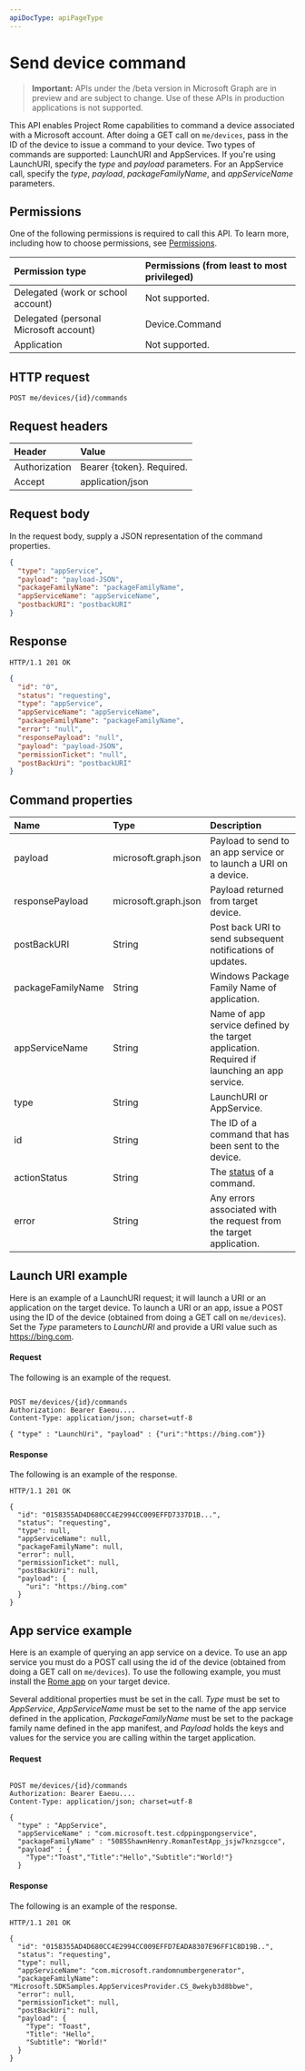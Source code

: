```yaml
---
apiDocType: apiPageType
---
```

# Send device command

> **Important:** APIs under the /beta version in Microsoft Graph are in preview and are subject to change. Use of these APIs in production applications is not supported.

This API enables Project Rome capabilities to command a device associated with a Microsoft account. After doing a GET call on `me/devices`, pass in the ID of the device to issue a command to your device. Two types of commands are supported: LaunchURI and AppServices. If you're using LaunchURI, specify the *type* and *payload* parameters. For an AppService call, specify the 
*type*, *payload*, *packageFamilyName*, and *appServiceName* parameters.

## Permissions

One of the following permissions is required to call this API. To learn more, including how to choose permissions, see [Permissions](../../../concepts/permissions_reference.md).


|Permission type      | Permissions (from least to most privileged)              |
|:--------------------|:---------------------------------------------------------|
|Delegated (work or school account) | Not supported.    |
|Delegated (personal Microsoft account) | Device.Command    |
|Application | Not supported. |

## HTTP request

<!-- { "blockType": "ignored" } -->

```http
POST me/devices/{id}/commands
```

## Request headers


| Header |Value
|:----|:------|
|Authorization| Bearer {token}. Required. |
|Accept | application/json |

## Request body

In the request body, supply a JSON representation of the command properties.

```json
{
  "type": "appService",
  "payload": "payload-JSON",
  "packageFamilyName": "packageFamilyName",
  "appServiceName": "appServiceName",
  "postbackURI": "postbackURI"
}
```

## Response

```http
HTTP/1.1 201 OK
```

```json
{
  "id": "0",
  "status": "requesting",
  "type": "appService",
  "appServiceName": "appServiceName",
  "packageFamilyName": "packageFamilyName",
  "error": "null",
  "responsePayload": "null",
  "payload": "payload-JSON",
  "permissionTicket": "null",
  "postBackUri": "postbackURI"
}
```
## Command properties 

|**Name**|**Type**|**Description**|
|:----|:------|:------|
|payload | microsoft.graph.json| Payload to send to an app service or to launch a URI on a device. |
|responsePayload | microsoft.graph.json| Payload returned from target device. |
|postBackURI | String | Post back URI to send subsequent notifications of updates. |
|packageFamilyName | String | Windows Package Family Name of application. |
|appServiceName | String | Name of app service defined by the target application. Required if launching an app service. |
|type| String | LaunchURI or AppService. |
|id| String | The ID of a command that has been sent to the device. |
|actionStatus | String | The [status](get_device_command_status.md) of a command. |
|error| String| Any errors associated with the request from the target application. |

## Launch URI example

Here is an example of a LaunchURI request; it will launch a URI or an application on the target device. To launch a URI or an app, issue a POST using the ID of the device (obtained from doing a GET call on `me/devices`). Set the *Type* parameters to *LaunchURI* and provide a URI value such as https://bing.com.

#### Request

The following is an example of the request.

<!-- {
  "blockType": "ignored",
  "name": "post_command"
} -->

```http

POST me/devices/{id}/commands
Authorization: Bearer Eaeou....
Content-Type: application/json; charset=utf-8

{ "type" : "LaunchUri", "payload" : {"uri":"https://bing.com"}}

```

#### Response 

The following is an example of the response.

<!-- {
  "blockType": "ignored",
  "truncated": false,
  "@odata.type": "microsoft.graph.commandobject",
  "isCollection": true
} -->

```http
HTTP/1.1 201 OK

{
  "id": "0158355AD4D680CC4E2994CC009EFFD7337D1B...",
  "status": "requesting",
  "type": null,
  "appServiceName": null,
  "packageFamilyName": null,
  "error": null,
  "permissionTicket": null,
  "postBackUri": null,
  "payload": {
    "uri": "https://bing.com"
  }
}

```


## App service example

Here is an example of querying an app service on a device. To use an app service you must do a POST call using the id of the device (obtained from doing a GET call on `me/devices`). To use the following example, you must install the [Rome app](https://aka.ms/romanapp) on your target device.

Several additional properties must be set in the call. *Type* must be set to *AppService*, *AppServiceName* must be set to the name of the app service defined in the application, *PackageFamilyName* must be set to the package family name defined in the app manifest, and *Payload* holds the keys and values for the service you are calling within the target application.

#### Request

<!-- {
  "blockType": "ignored",
  "name": "post_command_2"
} -->

```http

POST me/devices/{id}/commands
Authorization: Bearer Eaeou....
Content-Type: application/json; charset=utf-8

{
  "type" : "AppService",
  "appServiceName" : "com.microsoft.test.cdppingpongservice",
  "packageFamilyName" : "5085ShawnHenry.RomanTestApp_jsjw7knzsgcce",
  "payload" : {
    "Type":"Toast","Title":"Hello","Subtitle":"World!"}
  }
```

#### Response

The following is an example of the response.

<!-- {
  "blockType": "ignored",
  "truncated": false,
  "@odata.type": "microsoft.graph.commandobject",
  "isCollection": true
} -->

```http
HTTP/1.1 201 OK

{
  "id": "0158355AD4D680CC4E2994CC009EFFD7EADA8307E96FF1C8D19B..",
  "status": "requesting",
  "type": null,
  "appServiceName": "com.microsoft.randomnumbergenerator",
  "packageFamilyName": "Microsoft.SDKSamples.AppServicesProvider.CS_8wekyb3d8bbwe",
  "error": null,
  "permissionTicket": null,
  "postBackUri": null,
  "payload": {
    "Type": "Toast",
    "Title": "Hello",
    "Subtitle": "World!"
  }
}
```
